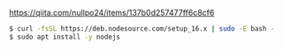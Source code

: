 https://qiita.com/nullpo24/items/137b0d257477ff6c8cf6

```sh
$ curl -fsSL https://deb.nodesource.com/setup_16.x | sudo -E bash -
$ sudo apt install -y nodejs
```
